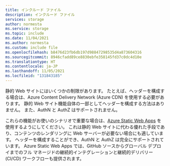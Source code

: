 ```yaml
---
title: インクルード ファイル
description: インクルード ファイル
services: storage
author: normesta
ms.service: storage
ms.topic: include
ms.date: 11/04/2021
ms.author: normesta
ms.custom: include file
ms.openlocfilehash: b8476d23fb6db197d98847298535d4a873604316
ms.sourcegitcommit: 8946cfadd89ce8830ebfe358145fd37c0dc4d10e
ms.translationtype: HT
ms.contentlocale: ja-JP
ms.lasthandoff: 11/05/2021
ms.locfileid: "131843185"
---
```

静的 Web サイトにはいくつかの制限があります。 たとえば、ヘッダーを構成する場合は、Azure Content Delivery Network (Azure CDN) を使用する必要があります。 静的 Web サイト機能自体の一部としてヘッダーを構成する方法はありません。 また、AuthN と AuthZ はサポートされません。 

これらの機能がお使いのシナリオで重要な場合は、[Azure Static Web Apps](https://azure.microsoft.com/services/app-service/static/) を使用するようにしてください。 これは静的 Web サイトに代わる優れた手段であり、コンテンツのレンダリングに Web サーバーが必要ない場合にも適しています。 ヘッダーを構成することができ、AuthN と AuthZ は完全にサポートされています。 Azure Static Web Apps では、GitHub ソースからグローバル デプロイまでのフル マネージドの継続的インテグレーションと継続的デリバリー (CI/CD) ワークフローも提供されます。